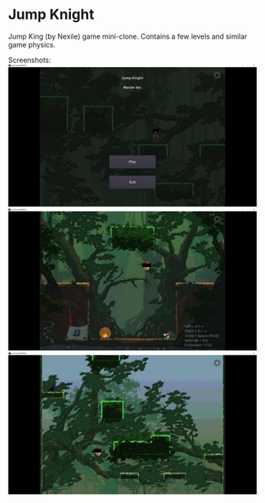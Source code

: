 # Jump Knight
Jump King (by Nexile) game mini-clone. Contains a few levels and similar game physics.

Screenshots:
![Screen1](/screenshots/jknight0.png?raw=true)
![Screen2](/screenshots/jknight1.png?raw=true)
![Screen3](/screenshots/jknight2.png?raw=true)